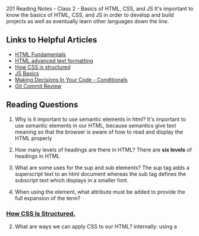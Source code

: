 201 Reading Notes - Class 2 - Basics of HTML, CSS, and JS
It's important to know the basics of HTML, CSS, and JS in order to develop and build projects as well as eventually learn other languages down the line. 

## Links to Helpful Articles
- [HTML Fundamentals](https://developer.mozilla.org/en-US/docs/Learn/HTML/Introduction_to_HTML/HTML_text_fundamentals)
- [HTML advanced text formatting](https://developer.mozilla.org/en-US/docs/Learn/HTML/Introduction_to_HTML/Advanced_text_formatting)
- [How CSS is structured](https://developer.mozilla.org/en-US/docs/Learn/CSS/First_steps/How_CSS_is_structured)
- [JS Basics](https://developer.mozilla.org/en-US/docs/Learn/Getting_started_with_the_web/JavaScript_basics)
- [Making Decisions In Your Code - Conditionals](https://developer.mozilla.org/en-US/docs/Learn/JavaScript/Building_blocks/conditionals)
- [Git Commit Review](https://cbea.ms/git-commit/)

## Reading Questions 

1. Why is it important to use semantic elements in html?
It's important to use semantic elements in our HTML, because semantics give text meaning so that the browser is aware of how to read and display the HTML properly

3. How many levels of headings are there in HTML?
There are **six levels** of headings in HTML

5. What are some uses for the sup and sub elements?
  The sup tag adds a superscript text to an html document whereas the sub tag defines the subscript text which displays in a smaller font.
  
6. When using the <abbr> element, what attribute must be added to provide the full expansion of the term?

### [How CSS Is Structured.](https://developer.mozilla.org/en-US/docs/Learn/CSS/First_steps/How_CSS_is_structured)
  
2. What are ways we can apply CSS to our HTML?
  internally: using a <style> tag within the <head> tag of an html document
  inline: adding "style" to a tag within the html document. Example: <p style=color:green;background-color: black;border: 2px solid black;">Lorem ipsum</p>
  externally: 
  
3. Why should we avoid using inline styles?
    Least effective execution of CSS for maintenance. One alteration of style might request several changes within one web page. Inline CSS also combines css code with
    html and other content, thus making it harder to read and comprehend.
    
Review the block of code below and answer the following questions:
    
4. What is representing the selector?
    h2
    
5. Which components are the CSS declarations?
    color:black;
    padding: 5px;
    
6. Which components are considered properties?
    color, and padding
    
### Learn JS

1. What data type is a sequence of text enclosed in single quote marks?
    a string
    
2. List 4 types of JavaScript operators.
    addition, subtraction, assignment, and strict equality
    
3. Describe a real world Problem you could solve with a Function.
    To solve a real world problem ignorance, you could create a virtual dictionary using a function that would define words. 

### Making Decisions In Your Code – Conditionals.

1. An if statement checks a _condition_ and if it evaluates to _true_, then the code block will execute.
    
2. What is the use of an else if?
    an else if statement in Javascript allows for the user to create multiple choices or outcomes of a conditional statement
    
3. List 3 different types of comparison operators.
    less than (<), more than (>), and equal to (=)
    
4. What is the difference between the logical operator && and ||?
    &&: (AND) lets you "chain together two or more chain together two or more expressions so that all of them have to individually evaluate to true for the whole expression to return true." (https://developer.mozilla.org/en-US/docs/Learn/JavaScript/Building_blocks/conditionals)
    
||: (OR) lets you "chain together two or more expressions so that one or more of them have to individually evaluate to true for the whole expression to return true."
    (https://developer.mozilla.org/en-US/docs/Learn/JavaScript/Building_blocks/conditionals)

## Things I wanna know more about
How functions can solve real world problems
The different types of functions and how they apply to real world issues
